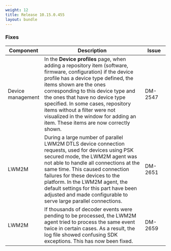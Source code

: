 ```yaml
---
weight: 12
title: Release 10.15.0.455
layout: bundle
---
```


<!--10.15.0.453 - 10.15.0.455-->

### Fixes

<div><table ><colgroup>
<col style="width: 15%;"><col style="width: 70%;"><col style="width: 15%;"></colgroup>
<thead><tr>
<th>
Component</th>
<th>
Description</th>
<th>
Issue</th>
</tr>
</thead><tbody>

<tr>
<td>Device management</td>
<td>In the <b>Device profiles</b> page, when adding a repository item (software, firmware, configuration) if the device profile has a device type defined, the items shown are the ones corresponding to this device type and the ones that have no device type specified. In some cases, repository items without a filter were not visualized in the window for adding an item. These items are now correctly shown.</td>
<td>DM-2547</td>
</tr>

<tr>
<td>LWM2M</td>
<td>During a large number of parallel LWM2M DTLS device connection requests, used for devices using PSK secured mode, the LWM2M agent was not able to handle all connections at the same time. This caused connection failures for these devices to the platform. In the LWM2M agent, the default settings for this part have been adjusted and made configurable to serve large parallel connections.</td>
<td>DM-2651</td>
</tr>

<tr>
<td>LWM2M</td>
<td>If thousands of decoder events were pending to be processed, the LWM2M agent tried to process the same event twice in certain cases. As a result, the log file showed confusing SDK exceptions. This has now been fixed.</td>
<td>DM-2659</td>
</tr>

</tbody></table></div>
